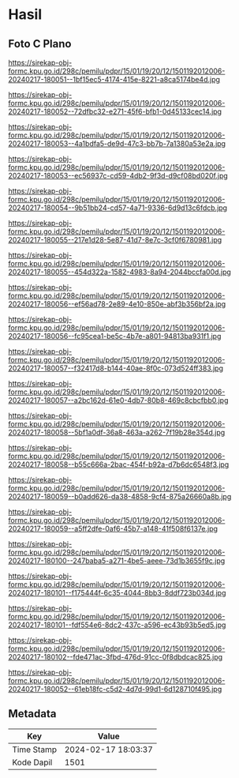 # Hasil

## Foto C Plano

https://sirekap-obj-formc.kpu.go.id/298c/pemilu/pdpr/15/01/19/20/12/1501192012006-20240217-180051--1bf15ec5-4174-415e-8221-a8ca5174be4d.jpg

https://sirekap-obj-formc.kpu.go.id/298c/pemilu/pdpr/15/01/19/20/12/1501192012006-20240217-180052--72dfbc32-e271-45f6-bfb1-0d45133cec14.jpg

https://sirekap-obj-formc.kpu.go.id/298c/pemilu/pdpr/15/01/19/20/12/1501192012006-20240217-180053--4a1bdfa5-de9d-47c3-bb7b-7a1380a53e2a.jpg

https://sirekap-obj-formc.kpu.go.id/298c/pemilu/pdpr/15/01/19/20/12/1501192012006-20240217-180053--ec56937c-cd59-4db2-9f3d-d9cf08bd020f.jpg

https://sirekap-obj-formc.kpu.go.id/298c/pemilu/pdpr/15/01/19/20/12/1501192012006-20240217-180054--9b51bb24-cd57-4a71-9336-6d9d13c6fdcb.jpg

https://sirekap-obj-formc.kpu.go.id/298c/pemilu/pdpr/15/01/19/20/12/1501192012006-20240217-180055--217e1d28-5e87-41d7-8e7c-3cf0f6780981.jpg

https://sirekap-obj-formc.kpu.go.id/298c/pemilu/pdpr/15/01/19/20/12/1501192012006-20240217-180055--454d322a-1582-4983-8a94-2044bccfa00d.jpg

https://sirekap-obj-formc.kpu.go.id/298c/pemilu/pdpr/15/01/19/20/12/1501192012006-20240217-180056--ef56ad78-2e89-4e10-850e-abf3b356bf2a.jpg

https://sirekap-obj-formc.kpu.go.id/298c/pemilu/pdpr/15/01/19/20/12/1501192012006-20240217-180056--fc95cea1-be5c-4b7e-a801-94813ba931f1.jpg

https://sirekap-obj-formc.kpu.go.id/298c/pemilu/pdpr/15/01/19/20/12/1501192012006-20240217-180057--f32417d8-b144-40ae-8f0c-073d524ff383.jpg

https://sirekap-obj-formc.kpu.go.id/298c/pemilu/pdpr/15/01/19/20/12/1501192012006-20240217-180057--a2bc162d-61e0-4db7-80b8-469c8cbcfbb0.jpg

https://sirekap-obj-formc.kpu.go.id/298c/pemilu/pdpr/15/01/19/20/12/1501192012006-20240217-180058--5bf1a0df-36a8-463a-a262-7f19b28e354d.jpg

https://sirekap-obj-formc.kpu.go.id/298c/pemilu/pdpr/15/01/19/20/12/1501192012006-20240217-180058--b55c666a-2bac-454f-b92a-d7b6dc6548f3.jpg

https://sirekap-obj-formc.kpu.go.id/298c/pemilu/pdpr/15/01/19/20/12/1501192012006-20240217-180059--b0add626-da38-4858-9cf4-875a26660a8b.jpg

https://sirekap-obj-formc.kpu.go.id/298c/pemilu/pdpr/15/01/19/20/12/1501192012006-20240217-180059--a5ff2dfe-0af6-45b7-a148-41f508f6137e.jpg

https://sirekap-obj-formc.kpu.go.id/298c/pemilu/pdpr/15/01/19/20/12/1501192012006-20240217-180100--247baba5-a271-4be5-aeee-73d1b3655f9c.jpg

https://sirekap-obj-formc.kpu.go.id/298c/pemilu/pdpr/15/01/19/20/12/1501192012006-20240217-180101--f175444f-6c35-4044-8bb3-8ddf723b034d.jpg

https://sirekap-obj-formc.kpu.go.id/298c/pemilu/pdpr/15/01/19/20/12/1501192012006-20240217-180101--fdf554e6-8dc2-437c-a596-ec43b93b5ed5.jpg

https://sirekap-obj-formc.kpu.go.id/298c/pemilu/pdpr/15/01/19/20/12/1501192012006-20240217-180102--fde471ac-3fbd-476d-91cc-0f8dbdcac825.jpg

https://sirekap-obj-formc.kpu.go.id/298c/pemilu/pdpr/15/01/19/20/12/1501192012006-20240217-180052--61eb18fc-c5d2-4d7d-99d1-6d128710f495.jpg


## Metadata

| Key        | Value               |
| ---------- | ------------------- |
| Time Stamp | 2024-02-17 18:03:37 |
| Kode Dapil | 1501                |



